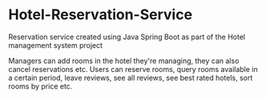 # Hotel-Reservation-Service
Reservation service created using Java Spring Boot as part of the Hotel management system project

Managers can add rooms in the hotel they're managing, they can also cancel reservations etc. Users can reserve rooms, query rooms available in a certain period, leave reviews, see all reviews, see best rated hotels, sort rooms by price etc.
